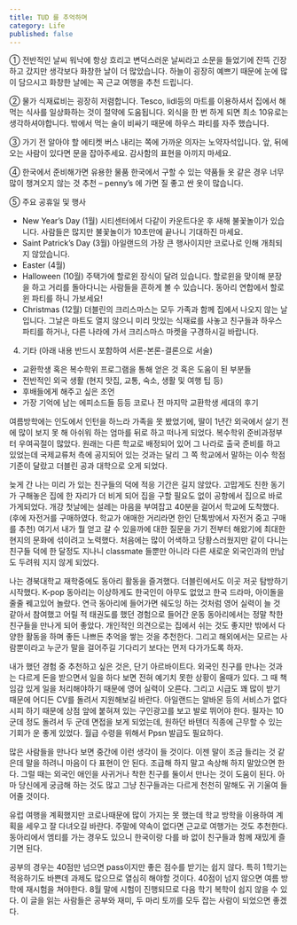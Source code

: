 ```yaml
---
title: TUD 를 추억하며
category: Life
published: false
---
```


①	 전반적인 날씨
워낙에 항상 흐리고 변덕스러운 날씨라고 소문을 들었기에 잔뜩 긴장하고 갔지만 생각보다 화창한 날이 더 많았습니다. 하늘이 굉장히 예쁘기 때문에 눈에 많이 담으시고 화창한 날에는 꼭 근교 여행을 추천 드립니다. 

②	 물가
식재료비는 굉장히 저렴합니다. Tesco, lidl등의 마트를 이용하셔서 집에서 해먹는 식사를 일상화하는 것이 절약에 도움됩니다. 외식을 한 번 하게 되면 최소 10유로는 생각하셔야합니다. 밖에서 먹는 술이 비싸기 때문에 하우스 파티를 자주 했습니다. 

③	 가기 전 알아야 할 에티켓
버스 내리는 쪽에 가까운 의자는 노약자석입니다. 
앞, 뒤에 오는 사람이 있다면 문을 잡아주세요.
감사함의 표현을 아끼지 마세요. 

④	 한국에서 준비해가면 유용한 물품
한국에서 구할 수 있는 약품들
옷 같은 경우 너무 많이 챙겨오지 않는 것 추천 – penny’s 에 가면 질 좋고 싼 옷이 많습니다. 
 
⑤ 주요 공휴일 및 행사
- New Year’s Day (1월)
시티센터에서 다같이 카운트다운 후 새해 불꽃놀이가 있습니다. 사람들은 많지만 불꽃놀이가 10초만에 끝나니 기대하진 마세요.
- Saint Patrick’s Day (3월)
	아일랜드의 가장 큰 행사이지만 코로나로 인해 개최되지 않았습니다.
 - Easter (4월)
- Halloween (10월)
	주택가에 할로윈 장식이 달려 있습니다. 할로윈을 맞이해 분장을 하고 거리를 돌아다니는 사람들을 흔하게 볼 수 있습니다. 동아리 연합에서 할로윈 파티를 하니 가보세요!
 - Christmas (12월)
더블린의 크리스마스는 모두 가족과 함께 집에서 나오지 않는 날입니다. 그날은 마트도 열지 않으니 미리 맛있는 식재료를 사놓고 친구들과 하우스 파티를 하거나, 다른 나라에 가서 크리스마스 마켓을 구경하시길 바랍니다.
4. 기타 (아래 내용 반드시 포함하여 서론-본론-결론으로 서술)
 - 교환학생 혹은 복수학위 프로그램을 통해 얻은 것 혹은 도움이 된 부분들
 - 전반적인 외국 생활 (현지 맛집, 교통, 숙소, 생활 및 여행 팁 등)
 - 후배들에게 해주고 싶은 조언
 - 가장 기억에 남는 에피소드들 등등
코로나 전 마지막 교환학생 세대의 후기

여름방학에는 인도에서 인턴을 하느라 가족을 못 봤었기에, 딸이 1년간 외국에서 살기 전에 많이 보지 못 해 아쉬워 하는 엄마를 뒤로 하고 떠나게 되었다. 복수학위 준비과정부터 우여곡절이 많았다. 원래는 다른 학교로 배정되어 있어 그 나라로 출국 준비를 하고 있었는데 국제교류처 측에 공지되어 있는 것과는 달리 그 쪽 학교에서 말하는 이수 학점 기준이 달랐고 더블린 공과 대학으로 오게 되었다. 

늦게 간 나는 미리 가 있는 친구들의 덕에 적응 기간은 길지 않았다. 고맙게도 친한 동기가 구해놓은 집에 한 자리가 더 비게 되어 집을 구할 필요도 없이 공항에서 집으로 바로 가게되었다. 개강 첫날에는 설레는 마음을 부여잡고 40분을 걸어서 학교에 도착했다.(후에 자전거를 구매하였다. 학교가 애매한 거리라면 한인 단톡방에서 자전거 중고 구매를 추천) 여기서 내가 뭘 얻고 갈 수 있을까에 대한 질문을 가기 전부터 해왔기에 최대한 현지의 문화에 섞이려고 노력했다. 처음에는 많이 어색하고 당황스러웠지만 같이 다니는 친구들 덕에 한 달정도 지나니 classmate 들뿐만 아니라 다른 새로운 외국인과의 만남도 두려워 지지 않게 되었다. 

나는 경북대학교 재학중에도 동아리 활동을 즐겨했다. 더블린에서도 이곳 저곳 탐방하기 시작했다. K-pop 동아리는 이상하게도 한국인이 아무도 없었고 한국 드라마, 아이돌을 줄줄 꿰고있어 놀랐다. 연극 동아리에 들어가면 쉐도잉 하는 것처럼 영어 실력이 늘 것 같아서 참여했고 어릴 적 태권도를 했던 경험으로 들어간 운동 동아리에서는 정말 착한 친구들을 만나게 되어 좋았다. 개인적인 의견으로는 집에서 쉬는 것도 좋지만 밖에서 다양한 활동을 하며 좋든 나쁘든 추억을 쌓는 것을 추천한다. 그리고 해외에서는 모르는 사람뿐이라고 누군가 말을 걸어주길 기다리기 보다는 먼저 다가가도록 하자. 

내가 했던 경험 중 추천하고 싶은 것은, 단기 아르바이트다. 외국인 친구를 만나는 것과는 다르게 돈을 받으면서 일을 하다 보면 전혀 예기치 못한 상황이 올때가 있다. 그 때 책임감 있게 일을 처리해야하기 때문에 영어 실력이 오른다. 그리고 시급도 꽤 많이 받기 때문에 어디든 CV를 돌려서 지원해보길 바란다. 아일랜드는 알바몬 등의 서비스가  없다시피 하기 때문에 상점 앞에 붙혀져 있는 구인광고를 보고 발로 뛰어야 한다. 필자는 10군데 정도 돌려서 두 군데 면접을 보게 되었는데, 원하던 바텐더 직종에 근무할 수 있는 기회가 운 좋게 있었다. 월급 수령을 위해서 Ppsn 발급도 필요하다. 

많은 사람들을 만나다 보면 중간에 이런 생각이 들 것이다. 이젠 말이 조금 들리는 것 같은데 말을 하려니 마음이 다 표현이 안 된다. 조급해 하지 말고 속상해 하지 말았으면 한다. 그럴 때는 외국인 애인을 사귀거나 착한 친구를 둘이서 만나는 것이 도움이 된다. 아마 당신에게 궁금해 하는 것도 많고 그냥 친구들과는 다르게 천천히 말해도 귀 기울여 들어줄 것이다.
 
유럽 여행을 계획했지만 코로나때문에 많이 가지는 못 했는데 학교 방학을 이용하여 계획을 세우고 잘 다녀오길 바란다. 주말에 약속이 없다면 근교로 여행가는 것도 추천한다. 동아리에서 엠티를 가는 경우도 있으니 한국이랑 다를 바 없이 친구들과 함께 재밌게 즐기면 된다.

공부의 경우는 40점만 넘으면 pass이지만 좋은 점수를 받기는 쉽지 않다. 특히 1학기는 적응하기도 바쁜데 과제도 많으므로 열심히 해야할 것이다. 40점이 넘지 않으면 여름 방학에 재시험을 쳐야한다. 8월 말에 시험이 진행되므로 다음 학기 복학이 쉽지 않을 수 있다. 이 글을 읽는 사람들은 공부와 재미, 두 마리 토끼를 모두 잡는 사람이 되었으면 좋겠다. 

